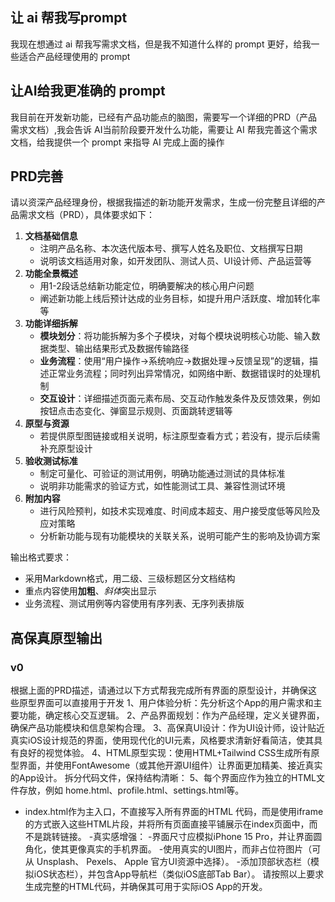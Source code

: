 ## 让 ai 帮我写prompt
我现在想通过 ai 帮我写需求文档，但是我不知道什么样的 prompt 更好，给我一些适合产品经理使用的 prompt
## 让AI给我更准确的 prompt
我目前在开发新功能，已经有产品功能点的脑图，需要写一个详细的PRD（产品需求文档）,我会告诉 AI当前阶段要开发什么功能，需要让 AI 帮我完善这个需求文档，给我提供一个 prompt 来指导 AI 完成上面的操作


## PRD完善
请以资深产品经理身份，根据我描述的新功能开发需求，生成一份完整且详细的产品需求文档（PRD），具体要求如下：
1. **文档基础信息**
    - 注明产品名称、本次迭代版本号、撰写人姓名及职位、文档撰写日期
    - 说明该文档适用对象，如开发团队、测试人员、UI设计师、产品运营等
2. **功能全景概述**
    - 用1-2段话总结新功能定位，明确要解决的核心用户问题
    - 阐述新功能上线后预计达成的业务目标，如提升用户活跃度、增加转化率等
3. **功能详细拆解**
    - **模块划分**：将功能拆解为多个子模块，对每个模块说明核心功能、输入数据类型、输出结果形式及数据传输路径
    - **业务流程**：使用“用户操作→系统响应→数据处理→反馈呈现”的逻辑，描述正常业务流程；同时列出异常情况，如网络中断、数据错误时的处理机制
    - **交互设计**：详细描述页面元素布局、交互动作触发条件及反馈效果，例如按钮点击态变化、弹窗显示规则、页面跳转逻辑等
4. **原型与资源**
    - 若提供原型图链接或相关说明，标注原型查看方式；若没有，提示后续需补充原型设计
5. **验收测试标准**
    - 制定可量化、可验证的测试用例，明确功能通过测试的具体标准
    - 说明非功能需求的验证方式，如性能测试工具、兼容性测试环境
6. **附加内容**
    - 进行风险预判，如技术实现难度、时间成本超支、用户接受度低等风险及应对策略
    - 分析新功能与现有功能模块的关联关系，说明可能产生的影响及协调方案

输出格式要求：
- 采用Markdown格式，用二级、三级标题区分文档结构
- 重点内容使用**加粗**、*斜体*突出显示
- 业务流程、测试用例等内容使用有序列表、无序列表排版

## 高保真原型输出
### v0
根据上面的PRD描述，请通过以下方式帮我完成所有界面的原型设计，并确保这些原型界面可以直接用于开发
1、用户体验分析：先分析这个App的用户需求和主要功能，确定核心交互逻辑。
2、产品界面规划：作为产品经理，定义关键界面，确保产品功能模块和信息架构合理。
3、高保真UI设计：作为UI设计师，设计贴近真实iOS设计规范的界面，使用现代化的UI元素，风格要求清新好看简洁，使其具有良好的视觉体验。
4、HTML原型实现：使用HTML+Tailwind CSS生成所有原型界面，并使用FontAwesome（或其他开源UI组件）让界面更加精美、接近真实的App设计。
拆分代码文件，保持结构清晰：
5、每个界面应作为独立的HTML文件存放，例如 home.html、profile.html、settings.html等。
- index.html作为主入口，不直接写入所有界面的HTML 代码，而是使用iframe的方式嵌入这些HTML片段，并将所有页面直接平铺展示在index页面中，而不是跳转链接。
-真实感增强：
-界面尺寸应模拟iPhone 15 Pro，并让界面圆角化，使其更像真实的手机界面。
-使用真实的UI图片，而非占位符图片（可从 Unsplash、 Pexels、 Apple 官方UI资源中选择）。
-添加顶部状态栏（模拟iOS状态栏），并包含App导航栏（类似iOS底部Tab Bar）。
请按照以上要求生成完整的HTML代码，并确保其可用于实际iOS App的开发。
